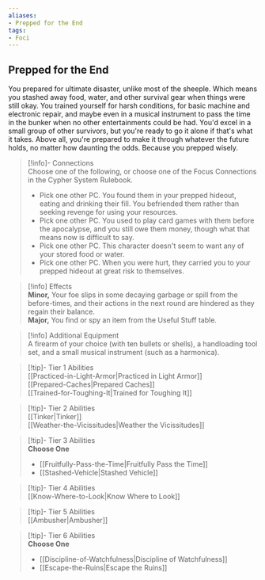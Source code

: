 ```yaml
---
aliases:
- Prepped for the End
tags:
- Foci
---
```


  
## Prepped for the End  
You prepared for ultimate disaster, unlike most of the sheeple. Which means you stashed away food, water, and other survival gear when things were still okay. You trained yourself for harsh conditions, for basic machine and electronic repair, and maybe even in a musical instrument to pass the time in the bunker when no other entertainments could be had. You'd excel in a small group of other survivors, but you're ready to go it alone if that's what it takes. Above all, you're prepared to make it through whatever the future holds, no matter how daunting the odds. Because you prepped wisely.  

>[!info]- Connections  
>Choose one of the following, or choose one of the Focus Connections in the Cypher System Rulebook.  
>- Pick one other PC. You found them in your prepped hideout, eating and drinking their fill. You befriended them rather than seeking revenge for using your resources.  
>- Pick one other PC. You used to play card games with them before the apocalypse, and you still owe them money, though what that means now is difficult to say.  
>- Pick one other PC. This character doesn't seem to want any of your stored food or water.  
>- Pick one other PC. When you were hurt, they carried you to your prepped hideout at great risk to themselves.  

>[!info] Effects  
>**Minor,** Your foe slips in some decaying garbage or spill from the before-times, and their actions in the next round are hindered as they regain their balance.  
>**Major,** You find or spy an item from the Useful Stuff table.  

>[!info] Additional Equipment  
>A firearm of your choice (with ten bullets or shells), a handloading tool set, and a small musical instrument (such as a harmonica).  


>[!tip]- Tier 1 Abilities  
> [[Practiced-in-Light-Armor|Practiced in Light Armor]]  
> [[Prepared-Caches|Prepared Caches]]  
> [[Trained-for-Toughing-It|Trained for Toughing It]]  


>[!tip]- Tier 2 Abilities  
> [[Tinker|Tinker]]  
> [[Weather-the-Vicissitudes|Weather the Vicissitudes]]  


>[!tip]- Tier 3 Abilities  
> **Choose One**  
>- [[Fruitfully-Pass-the-Time|Fruitfully Pass the Time]]  
>- [[Stashed-Vehicle|Stashed Vehicle]]  


>[!tip]- Tier 4 Abilities  
> [[Know-Where-to-Look|Know Where to Look]]  


>[!tip]- Tier 5 Abilities  
> [[Ambusher|Ambusher]]  


>[!tip]- Tier 6 Abilities  
> **Choose One**  
>- [[Discipline-of-Watchfulness|Discipline of Watchfulness]]  
>- [[Escape-the-Ruins|Escape the Ruins]]